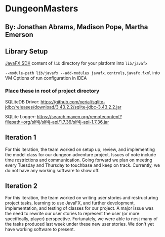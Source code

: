# DungeonMasters
## By: Jonathan Abrams, Madison Pope, Martha Emerson

## Library Setup
[JavaFX SDK](https://gluonhq.com/products/javafx/) content of `lib` directory for your platform into `lib/javafx`

`--module-path lib/javafx --add-modules javafx.controls,javafx.fxml` into VM Options of run configuration in IDEA

### Place these in root of project directory
SQLiteDB Driver: https://github.com/xerial/sqlite-jdbc/releases/download/3.43.2.2/sqlite-jdbc-3.43.2.2.jar

SQLite Logger: https://search.maven.org/remotecontent?filepath=org/slf4j/slf4j-api/1.7.36/slf4j-api-1.7.36.jar

## Iteration 1
For this iteration, the team worked on setup up, review, and implementing the model class for our dungeon adventure project. Issues of note include time restrictions and communication. Going forward we plan on meeting every Tuesday and Thursday to touchbase and keep on track. Currently, we do not have any working software to show off. 

## Iteration 2
For this iteration, the team worked on writing user stories and restructuring project tasks, learning to use JavaFX, and further development, implementation, and testing of classes for our project. A major issue was the need to rewrite our user stories to represent the user (or more specifically, player) perspective. Fortunately, we were able to nest many of the tasks produced last week under these new user stories. We don't yet have working software to present.
